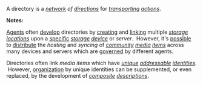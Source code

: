 A directory is a *[network](https://github.com/gcassel/Modular-Organization-Terminology/blob/master/terms/network.md) of [directions](https://github.com/gcassel/Modular-Organization-Terminology/blob/master/terms/direct.md)* for *[transporting](https://github.com/gcassel/Modular-Organization-Terminology/blob/master/terms/transport.md) [actions](https://github.com/gcassel/Modular-Organization-Terminology/blob/master/terms/action.md)*.

**Notes:**  

[Agents](https://github.com/gcassel/Modular-Organization-Terminology/blob/master/terms/agent.md) often [develop](https://github.com/gcassel/Modular-Organization-Terminology/blob/master/terms/develop.md) directories by [creating](https://github.com/gcassel/Modular-Organization-Terminology/blob/master/terms/create.md) and [linking](https://github.com/gcassel/Modular-Organization-Terminology/blob/master/terms/link.md) multiple *[storage](https://github.com/gcassel/Modular-Organization-Terminology/blob/master/terms/store.md) [locations](https://github.com/gcassel/Modular-Organization-Terminology/blob/master/terms/location.md)* upon a [specific](https://github.com/gcassel/Modular-Organization-Terminology/blob/master/terms/specific.md) *[storage](https://github.com/gcassel/Modular-Organization-Terminology/blob/master/terms/store.md) [device](https://github.com/gcassel/Modular-Organization-Terminology/blob/master/terms/tool.md)* or *server*.  However, it's [possible](https://github.com/gcassel/Modular-Organization-Terminology/blob/master/terms/potential.md) to [distribute](https://github.com/gcassel/Modular-Organization-Terminology/blob/master/terms/distribute.md) the *hosting* and *syncing* of *[community](https://github.com/gcassel/Modular-Organization-Terminology/blob/master/terms/community.md) [media](https://github.com/gcassel/Modular-Organization-Terminology/blob/master/terms/media.md) [items](https://github.com/gcassel/Modular-Organization-Terminology/blob/master/terms/item.md)* across many devices and servers which are [governed](https://github.com/gcassel/Modular-Organization-Terminology/blob/master/terms/governance.md) by different agents.  
		
Directories often link *media items* which have *[unique](https://github.com/gcassel/Modular-Organization-Terminology/blob/master/terms/unique.md) [addressable](https://github.com/gcassel/Modular-Organization-Terminology/blob/master/terms/address.md) [identities](https://github.com/gcassel/Modular-Organization-Terminology/blob/master/terms/identity.md)*.  However, [organization](https://github.com/gcassel/Modular-Organization-Terminology/blob/master/terms/organization.md) by unique identities can be supplemented, or even replaced, by the development of *[composite](https://github.com/gcassel/Modular-Organization-Terminology/blob/master/terms/composite.md) [descriptions](https://github.com/gcassel/Modular-Organization-Terminology/blob/master/terms/description.md)*.
